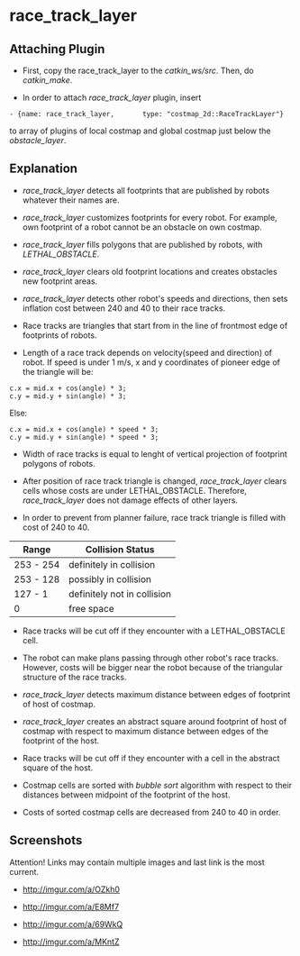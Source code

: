 **race_track_layer**
==================

## Attaching Plugin

* First, copy the race\_track\_layer to the *catkin_ws/src*. Then, do *catkin_make*.

*  In order to attach *race\_track\_layer* plugin, insert

```
- {name: race_track_layer,       type: "costmap_2d::RaceTrackLayer"}
```

to array of plugins of local costmap and global costmap just below the *obstacle_layer*.

## Explanation

* *race\_track\_layer* detects all footprints that are published by robots whatever their names are.

* *race\_track\_layer* customizes footprints for every robot. For example, own footprint of a robot cannot be an obstacle on own costmap.

* *race\_track\_layer* fills polygons that are published by robots, with *LETHAL_OBSTACLE*.

* *race\_track\_layer* clears old footprint locations and creates obstacles new footprint areas.

* *race\_track\_layer* detects other robot's speeds and directions, then sets inflation cost between 240 and 40 to their race tracks.

* Race tracks are triangles that start from in the line of frontmost edge of footprints of robots.

* Length of a race track depends on velocity(speed and direction) of robot. If speed is under 1 m/s, x and y coordinates of pioneer edge of the triangle will be:
```
c.x = mid.x + cos(angle) * 3;
c.y = mid.y + sin(angle) * 3;
```
Else:
```
c.x = mid.x + cos(angle) * speed * 3;
c.y = mid.y + sin(angle) * speed * 3;
```


* Width of race tracks is equal to lenght of vertical projection of footprint polygons of robots.

* After position of race track triangle is changed, *race\_track\_layer* clears cells whose costs are under LETHAL_OBSTACLE. Therefore, *race\_track\_layer* does not damage effects of other layers.

* In order to prevent from planner failure, race track triangle is filled with cost of 240 to 40.

| Range        | Collision Status   |
| ------------- | ------------- |
| 253 - 254 | definitely in collision |
| 253 - 128 | possibly in collision |
| 127 - 1 | definitely not in collision |
| 0 | free space |


* Race tracks will be cut off if they encounter with a LETHAL_OBSTACLE cell.

* The robot can make plans passing through other robot's race tracks. However, costs will be bigger near the robot because of the triangular structure of the race tracks.

* *race\_track\_layer* detects maximum distance between edges of footprint of host of costmap.

* *race\_track\_layer* creates an abstract square around footprint of host of costmap with respect to maximum distance between edges of the footprint of the host.

* Race tracks will be cut off if they encounter with a cell in the abstract square of the host.

* Costmap cells are sorted with *bubble sort* algorithm with respect to their distances between midpoint of the footprint of the host.

* Costs of sorted costmap cells are decreased from 240 to 40 in order.

## Screenshots

Attention! Links may contain multiple images and last link is the most current.

* http://imgur.com/a/OZkh0

* http://imgur.com/a/E8Mf7

* http://imgur.com/a/69WkQ

* http://imgur.com/a/MKntZ
